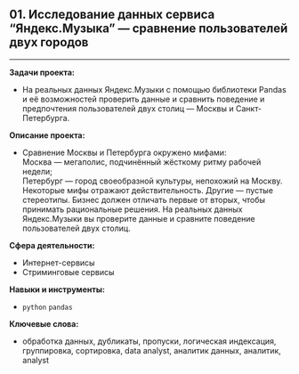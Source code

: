 ## **01. Исследование данных сервиса “Яндекс.Музыка” — сравнение пользователей двух городов**
---

**Задачи проекта:**  
* На реальных данных Яндекс.Музыки c помощью библиотеки Pandas и её возможностей проверить данные и сравнить поведение и предпочтения пользователей двух столиц — Москвы и Санкт-Петербурга.  

**Описание проекта:**  
* Сравнение Москвы и Петербурга окружено мифами:  
Москва — мегаполис, подчинённый жёсткому ритму рабочей недели;  
Петербург — город своеобразной культуры, непохожий на Москву.
Некоторые мифы отражают действительность. Другие — пустые стереотипы. Бизнес должен отличать первые от вторых, чтобы принимать рациональные решения. На реальных данных Яндекс.Музыки вы проверите данные и сравните поведение пользователей двух столиц.

**Сфера деятельности:**  
* Интернет-сервисы
* Стриминговые сервисы  

**Навыки и инструменты:**  
* `python` `pandas`  

**Ключевые слова:**  
* обработка данных, дубликаты, пропуски, логическая индексация, группировка, сортировка, data analyst, аналитик данных, аналитик, analyst

